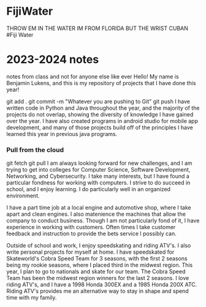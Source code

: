 # FijiWater
THROW EM IN THE WATER IM FROM FLORIDA BUT THE WRIST CUBAN
#Fiji Water 

# 2023-2024 notes
notes from class and not for anyone else like ever
Hello! My name is Benjamin Lukens, and this is my repository of projects that I have done this year!

git add .
git commit -m "Whatever you are pushing to Git"
git push
I have written code in Python and Java throughout the year, and the majority of the projects do not overlap, showing the diversity of knowledge I have gained over the year. I have also created programs in android studio for mobile app development, and many of those projects build off of the principles I have learned this year in previous java programs. 

### Pull from the cloud 
git fetch 
git pull
I am always looking forward for new challenges, and I am trying to get into colleges for Computer Science, Software Development, Networking, and Cybersecurity. I take many interests, but I have found a particular fondness for working with computers. I strive to do succeed in school, and I enjoy learning. I do particularly well in an organized environment. 

I have a part time job at a local engine and automotive shop, where I take apart and clean engines. I also matenience the machines that allow the company to conduct business. Though I am not particularly fond of it, I have experience in working with customers. Often times I take customer feedback and instruction to provide the bets service I possibly can. 

Outside of school and work, I enjoy speedskating and riding ATV's. I also write personal projects for myself at home. I have speedskated for Skateworld's Cobra Speed Team for 3 seasons, with the first 2 seasons being my rookie seasons, where I placed third in the midwest region. This year, I plan to go to nationals and skate for our team. The Cobra Speed Team has been the midwest region winners for the last 2 seasons. I love riding ATV's, and I have a 1998 Honda 300EX and a 1985 Honda 200X ATC. Riding ATV's provides me an alternative way to stay in shape and spend time with my family.